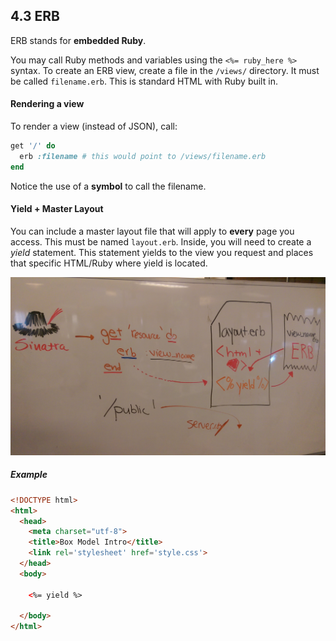 ## 4.3 ERB

ERB stands for **embedded Ruby**.

You may call Ruby methods and variables using the `<%= ruby_here %>` syntax. To create an ERB view, create a file in the `/views/` directory. It must be called `filename.erb`. This is standard HTML with Ruby built in.

#### Rendering a view

To render a view (instead of JSON), call:

```ruby
get '/' do
  erb :filename # this would point to /views/filename.erb
end
```

Notice the use of a **symbol** to call the filename.

#### Yield + Master Layout

You can include a master layout file that will apply to **every** page you access. This must be named `layout.erb`. Inside, you will need to create a *yield* statement. This statement yields to the view you request and places that specific HTML/Ruby where yield is located.

![the_erb_views.jpg](the_erb_views.jpg)

##### Example

```html
<!DOCTYPE html>
<html>
  <head>
    <meta charset="utf-8">
    <title>Box Model Intro</title>
    <link rel='stylesheet' href='style.css'>
  </head>
  <body>

    <%= yield %>

  </body>
</html>
```
